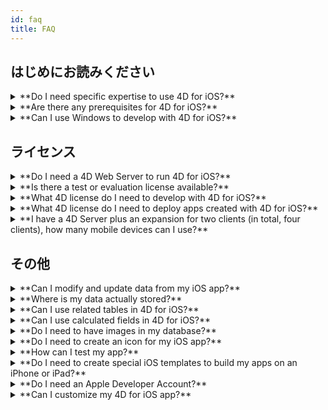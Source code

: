 ```yaml
---
id: faq
title: FAQ
---
```


## はじめにお読みください

<details>
<summary>
    **Do I need specific expertise to use 4D for iOS?**
</summary>

4D for iOS を使用すれば，ネイティブ iOS アプリに関する専門的な知識がない方でも，4Dから簡単にモバイルプロジェクトが作成できます！

モバイルプロジェクトエディターは，モバイルアプリ開発について特に何も知らなくても，4D for iOSが使用できるように設計されているからです。

</details>

<details>
<summary>
**Are there any prerequisites for 4D for iOS?**
</summary>

### バージョン対応表

| Xcode  | Swift | iOS      | 4D   | macOS   |
| ------ | ----- | -------- | ---- | ------- |
| 11.4   | 5.2   | OS 13.4  | 18.2 | 10.15.2 |
| 11.3.1 | 5.1.3 | iOS 13.3 | 18.1 | 10.14.4 |
| 11.3.1 | 5.1.3 | iOS 13.3 | 18R2 | 10.14.4 |
| 11.2   | 5.1   | iOS 13.2 | 18   | 10.14.4 |
| 10.2.1 | 5.0   | iOS 12.2 | 17R6 | 10.14.4 |
| 10.2   | 4.2.1 | iOS 12.2 | 17R5 | 10.14.3 |
| 10.1   | 4.2.1 | iOS 12   | 17R4 | 10.13.6 |
| 10.0   | 4.2   | iOS 12   | 17R3 | 10.13.6 |
| 9.4    | 4.1.2 | iOS 11.4 | 17R2 | 10.13.2 |
| 9.3.1  | 4.1   | iOS 11.3 | 17R2 | 10.13.2 |

過去バージョンの Xcode は，下記のサイトから入手することができます。 https://developer.apple.com/download/more/

=> Only registered developers can download preview releases through the Apple Developer website.

[こちら](prerequisites.html)の情報もご覧ください。

</details>


<details>
<summary>
**Can I use Windows to develop with 4D for iOS?**
</summary>

いいえ。 アプリケーションのコンパイルには Xcode，テストには iOS シミュレーターを使用するため，macOS 開発する必要があります。

</details>


## ライセンス

<details>
<summary>
**Do I need a 4D Web Server to run 4D for iOS?**
</summary>

いいえ。4D Server v17 R2 以降であれば，4D for iOS  のサーバーにすることができます。

</details>



<details>
<summary>
**Is there a test or evaluation license available?**
</summary>

4D v17 R2 以降の 4D Developer Professional または 4D Server ライセンスがあれば，4D for iOS を使用することができます。

R バージョンが利用できる 4D のパートナープログラムに未加入，あるいはv17のライセンスに「メンテナンス」プログラムが付帯していない場合，4D v18 のライセンスで利用することができます。

</details>


<details>
<summary>
**What 4D license do I need to develop with 4D for iOS?**
</summary>

macOS プラットフォームの 4D Developer Pro v17 R2 以降です。

</details>


<details>
<summary>
**What 4D license do I need to deploy apps created with 4D for iOS?**
</summary>

4D for iOSアプリと同期するサーバーアプリは 4D Server（macOS または Windows）の v17 R2 以降のライセンスで運用することができます。

4D for iOS 専用のライセンスというものはありません。 4D for iOS アプリは 4D Remote（クライアント）の余剰同時接続ライセンスを消費します。

4D Server のライセンスが許す限り，Mac・Windows・iPhone デバイスから同時に接続することができます。

</details>


<details>
<summary>
**I have a 4D Server plus an expansion for two clients (in total, four clients), how many mobile devices can I use?**
</summary>

最大で 4 台のデバイスから接続できます。

</details>


## その他

<details>
<summary>
**Can I modify and update data from my iOS app?**
</summary>

はい。もちろんです！

</details>

<details>
<summary>
**Where is my data actually stored?**
</summary>

データは iOS デバイスのローカルデータベースに保存されています。 したがって，オフラインモードでもデータベースにアクセスすることができます。

</details>


<details>
<summary>
**Can I use related tables in 4D for iOS?**
</summary>

はい。もちろんです！

</details>


<details>
<summary>
**Can I use calculated fields in 4D for iOS?**
</summary>

数式を公開することはできませんが，計算済みの値をフィールドに登録しておき，そのフィールドを 4D for iOS の「[ストラクチャ](structure.html)」セクションで公開することができます。

</details>


<details>
<summary>
**Do I need to have images in my database?**
</summary>

ピクチャフィールドは必須ではありませんが，最高のユーザーエクスペリエンスを実現するためには，画像を積極的に使用することが勧められています。

4D for iOS には，バラエティに富んだ[リスト画面](list-form-templates.html)および[詳細画面](detail-form-templates.html)のテンプレートが用意されています。 画像やグラフを含まない，シンプルなデザインもあります。

</details>

<details>
<summary>
**Do I need to create an icon for my iOS app?**
</summary>

It's highly recommended to have an icon for your 4D for iOS app. If you don't have one, the default icon (the 4D logo) will be displayed.

デスクトップ版アプリのアイコンがある場合，プロジェクトエディターの「[一般](general.html)」セクションのアイコンエリアにドラッグ＆ドロップするだけで，モバイル版アプリのアイコンが自動的に作成されます。

</details>


<details>
<summary>
**How can I test my app?**
</summary>

4D for iOS で作成したアプリは，[シミュレーター](simulator.html)で手早くテストすることができます。 To test your app on your iOS device you need to have a **paying Apple developer account** (install-device.html) (iPhone and iPad).

**Note:** to intall your app with a **free developer account**, you can open your generated iOS project and install your app using Xcode.

</details>


<details>
<summary>
**Do I need to create special iOS templates to build my apps on an iPhone or iPad?**
</summary>

4D for iOS に用意されているテンプレートは，すべて iPhone 用に最適化されています。 しかし，iPad でも使用することができます。

</details>



<details>
<summary>
     **Do I need an Apple Developer Account?**
</summary>

4D for iOS で作成したアプリをテストするためには，最低限でも無料の [Apple Developer アカウント](free-developer-account.html) が必要です。

4D for iOS で作成したアプリを配付するためには， [Apple Developer Enterprise Program](register-apple-developer-enterprise-program.html) （インハウス配付）または [Apple Developer Program](register-apple-developer-program-organization.html) （App Store 配付）に加入することが必要です。

</details>

<details>
<summary>
**Can I customize my 4D for iOS app?**
</summary>

4D for iOS は，標準の Xcode プロジェクトを出力しますので，必要であれば，[ Xcode で開いて編集する](open-xcode.html) ことができます。

</details>




